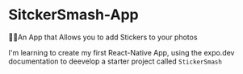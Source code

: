 # SitckerSmash-App
📸🌟An App that Allows you to add Stickers to your photos

I'm learning to create my first React-Native App, using the expo.dev documentation to deevelop a starter project called `StickerSmash`
